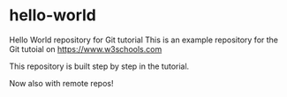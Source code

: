 # hello-world
Hello World repository for Git tutorial
This is an example repository for the Git tutoial on https://www.w3schools.com

This repository is built step by step in the tutorial.

Now also with remote repos!
